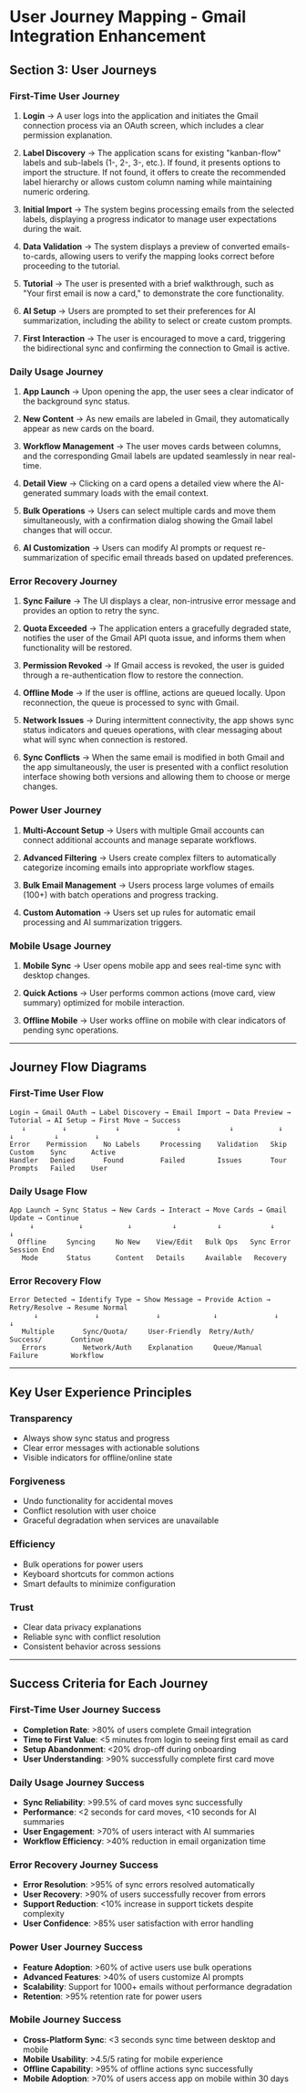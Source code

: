 # User Journey Mapping - Gmail Integration Enhancement

## Section 3: User Journeys

### **First-Time User Journey**

1. **Login** → A user logs into the application and initiates the Gmail connection process via an OAuth screen, which includes a clear permission explanation.

2. **Label Discovery** → The application scans for existing "kanban-flow" labels and sub-labels (1-, 2-, 3-, etc.). If found, it presents options to import the structure. If not found, it offers to create the recommended label hierarchy or allows custom column naming while maintaining numeric ordering.

3. **Initial Import** → The system begins processing emails from the selected labels, displaying a progress indicator to manage user expectations during the wait.

4. **Data Validation** → The system displays a preview of converted emails-to-cards, allowing users to verify the mapping looks correct before proceeding to the tutorial.

5. **Tutorial** → The user is presented with a brief walkthrough, such as "Your first email is now a card," to demonstrate the core functionality.

6. **AI Setup** → Users are prompted to set their preferences for AI summarization, including the ability to select or create custom prompts.

7. **First Interaction** → The user is encouraged to move a card, triggering the bidirectional sync and confirming the connection to Gmail is active.

### **Daily Usage Journey**

1. **App Launch** → Upon opening the app, the user sees a clear indicator of the background sync status.

2. **New Content** → As new emails are labeled in Gmail, they automatically appear as new cards on the board.

3. **Workflow Management** → The user moves cards between columns, and the corresponding Gmail labels are updated seamlessly in near real-time.

4. **Detail View** → Clicking on a card opens a detailed view where the AI-generated summary loads with the email context.

5. **Bulk Operations** → Users can select multiple cards and move them simultaneously, with a confirmation dialog showing the Gmail label changes that will occur.

6. **AI Customization** → Users can modify AI prompts or request re-summarization of specific email threads based on updated preferences.

### **Error Recovery Journey**

1. **Sync Failure** → The UI displays a clear, non-intrusive error message and provides an option to retry the sync.

2. **Quota Exceeded** → The application enters a gracefully degraded state, notifies the user of the Gmail API quota issue, and informs them when functionality will be restored.

3. **Permission Revoked** → If Gmail access is revoked, the user is guided through a re-authentication flow to restore the connection.

4. **Offline Mode** → If the user is offline, actions are queued locally. Upon reconnection, the queue is processed to sync with Gmail.

5. **Network Issues** → During intermittent connectivity, the app shows sync status indicators and queues operations, with clear messaging about what will sync when connection is restored.

6. **Sync Conflicts** → When the same email is modified in both Gmail and the app simultaneously, the user is presented with a conflict resolution interface showing both versions and allowing them to choose or merge changes.

### **Power User Journey**

1. **Multi-Account Setup** → Users with multiple Gmail accounts can connect additional accounts and manage separate workflows.

2. **Advanced Filtering** → Users create complex filters to automatically categorize incoming emails into appropriate workflow stages.

3. **Bulk Email Management** → Users process large volumes of emails (100+) with batch operations and progress tracking.

4. **Custom Automation** → Users set up rules for automatic email processing and AI summarization triggers.

### **Mobile Usage Journey**

1. **Mobile Sync** → User opens mobile app and sees real-time sync with desktop changes.

2. **Quick Actions** → User performs common actions (move card, view summary) optimized for mobile interaction.

3. **Offline Mobile** → User works offline on mobile with clear indicators of pending sync operations.

---

## Journey Flow Diagrams

### First-Time User Flow

```
Login → Gmail OAuth → Label Discovery → Email Import → Data Preview → Tutorial → AI Setup → First Move → Success
   ↓         ↓            ↓              ↓            ↓           ↓         ↓          ↓         ↓
Error    Permission    No Labels     Processing    Validation   Skip     Custom    Sync      Active
Handler   Denied       Found         Failed        Issues       Tour     Prompts   Failed    User
```

### Daily Usage Flow

```
App Launch → Sync Status → New Cards → Interact → Move Cards → Gmail Update → Continue
     ↓           ↓           ↓          ↓          ↓            ↓            ↓
  Offline     Syncing     No New    View/Edit   Bulk Ops   Sync Error   Session End
   Mode       Status      Content   Details     Available   Recovery
```

### Error Recovery Flow

```
Error Detected → Identify Type → Show Message → Provide Action → Retry/Resolve → Resume Normal
      ↓              ↓              ↓             ↓              ↓              ↓
   Multiple       Sync/Quota/     User-Friendly  Retry/Auth/    Success/       Continue
   Errors         Network/Auth    Explanation     Queue/Manual   Failure        Workflow
```

---

## Key User Experience Principles

### **Transparency**

- Always show sync status and progress
- Clear error messages with actionable solutions
- Visible indicators for offline/online state

### **Forgiveness**

- Undo functionality for accidental moves
- Conflict resolution with user choice
- Graceful degradation when services are unavailable

### **Efficiency**

- Bulk operations for power users
- Keyboard shortcuts for common actions
- Smart defaults to minimize configuration

### **Trust**

- Clear data privacy explanations
- Reliable sync with conflict resolution
- Consistent behavior across sessions

---

## Success Criteria for Each Journey

### **First-Time User Journey Success**

- **Completion Rate**: >80% of users complete Gmail integration
- **Time to First Value**: <5 minutes from login to seeing first email as card
- **Setup Abandonment**: <20% drop-off during onboarding
- **User Understanding**: >90% successfully complete first card move

### **Daily Usage Journey Success**

- **Sync Reliability**: >99.5% of card moves sync successfully
- **Performance**: <2 seconds for card moves, <10 seconds for AI summaries
- **User Engagement**: >70% of users interact with AI summaries
- **Workflow Efficiency**: >40% reduction in email organization time

### **Error Recovery Journey Success**

- **Error Resolution**: >95% of sync errors resolved automatically
- **User Recovery**: >90% of users successfully recover from errors
- **Support Reduction**: <10% increase in support tickets despite complexity
- **User Confidence**: >85% user satisfaction with error handling

### **Power User Journey Success**

- **Feature Adoption**: >60% of active users use bulk operations
- **Advanced Features**: >40% of users customize AI prompts
- **Scalability**: Support for 1000+ emails without performance degradation
- **Retention**: >95% retention rate for power users

### **Mobile Journey Success**

- **Cross-Platform Sync**: <3 seconds sync time between desktop and mobile
- **Mobile Usability**: >4.5/5 rating for mobile experience
- **Offline Capability**: >95% of offline actions sync successfully
- **Mobile Adoption**: >70% of users access app on mobile within 30 days
